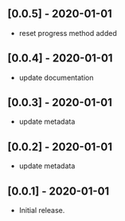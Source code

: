 ## [0.0.5] - 2020-01-01
* reset progress method added

## [0.0.4] - 2020-01-01
* update documentation

## [0.0.3] - 2020-01-01
* update metadata

## [0.0.2] - 2020-01-01
* update metadata

## [0.0.1] - 2020-01-01
* Initial release.
